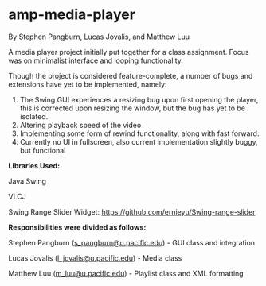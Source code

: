 amp-media-player
================
By Stephen Pangburn, Lucas Jovalis, and Matthew Luu

A media player project initially put together for a class assignment. Focus was on minimalist interface and looping functionality.

Though the project is considered feature-complete, a number of bugs and extensions have yet to be implemented, namely:
1. The Swing GUI experiences a resizing bug upon first opening the player, this is corrected upon resizing the window, but the bug has yet to be isolated.
2. Altering playback speed of the video
3. Implementing some form of rewind functionality, along with fast forward.
4. Currently no UI in fullscreen, also current implementation slightly buggy, but functional

<strong>Libraries Used:</strong>

Java Swing

VLCJ

Swing Range Slider Widget: https://github.com/ernieyu/Swing-range-slider

<strong>Responsibilities were divided as follows:</strong>

Stephen Pangburn (s_pangburn@u.pacific.edu) - GUI class and integration

Lucas Jovalis (l_jovalis@u.pacific.edu) - Media class

Matthew Luu (m_luu@u.pacific.edu) - Playlist class and XML formatting
